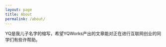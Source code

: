 ```yaml
---
layout: page
title: About
permalink: /about/
---
```


YQ是我儿子名字的缩写，希望YQWorks产出的文章能对正在进行互联网创业的同学们有些许帮助。
